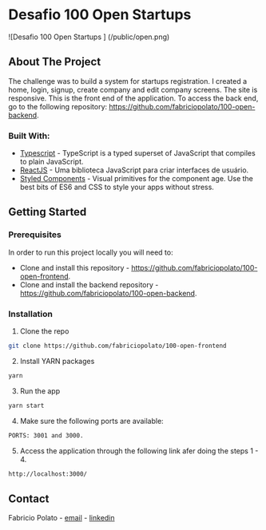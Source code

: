 # Desafio 100 Open Startups

![Desafio 100 Open Startups ] (/public/open.png)

## About The Project

The challenge was to build a system for startups registration. I created a home, login, signup, create company and edit company screens. The site is responsive. This is the front end of the application. To access the back end, go to the following repository: https://github.com/fabriciopolato/100-open-backend. 

### Built With:

- [Typescript](https://www.typescriptlang.org/) - TypeScript is a typed superset of JavaScript that compiles to plain JavaScript.
- [ReactJS](https://pt-br.reactjs.org/) - Uma biblioteca JavaScript para criar interfaces de usuário.
- [Styled Components](https://styled-components.com/) - Visual primitives for the component age. Use the best bits of ES6 and CSS to style your apps without stress.

<!-- GETTING STARTED -->

## Getting Started

<!-- PLACEHOLDER FOR PROJECT OVERVIEW -->

### Prerequisites

In order to run this project locally you will need to:

- Clone and install this repository - https://github.com/fabriciopolato/100-open-frontend.
- Clone and install the backend repository - https://github.com/fabriciopolato/100-open-backend.

### Installation

1. Clone the repo

```sh
git clone https://github.com/fabriciopolato/100-open-frontend
```

2. Install YARN packages

```sh
yarn
```

3. Run the app

```sh
yarn start
```

4. Make sure the following ports are available:

```sh
PORTS: 3001 and 3000.
```

5. Access the application through the following link afer doing the steps 1 - 4.

```sh
http://localhost:3000/
```

<!-- CONTACT -->

## Contact

Fabricio Polato - [email](mailto:fabriciopolato@gmail.com) - [linkedin](https://www.linkedin.com/in/fabriciopolato/)
